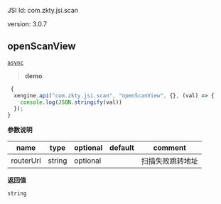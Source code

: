 

JSI Id: com.zkty.jsi.scan

version: 3.0.7



## openScanView
[`async`](/docs/modules/模块-规范?id=jsi-调用)



> **demo**
``` js
 {
  xengine.api("com.zkty.jsi.scan", "openScanView", {}, (val) => {
    console.log(JSON.stringify(val))
  });
}
``` 

**参数说明**

| name                        | type      | optional | default   | comment  |
| --------------------------- | --------- | -------- | --------- |--------- |
| routerUrl | string | optional |  | 扫描失败跳转地址 |

**返回值**
``` js
string
``` 


    